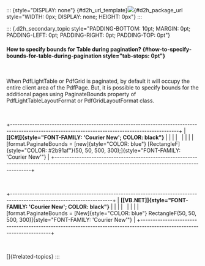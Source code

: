 ::: {style="DISPLAY: none"}
[](ms-xhelp:///?Id=d2h_url_template){#d2h_url_template}![](!package_url!){#d2h_package_url style="WIDTH: 0px; DISPLAY: none; HEIGHT: 0px"}
:::

::: {.d2h_secondary_topic style="PADDING-BOTTOM: 10pt; MARGIN: 0pt; PADDING-LEFT: 0pt; PADDING-RIGHT: 0pt; PADDING-TOP: 0pt"}
#### How to specify bounds for Table during pagination? {#how-to-specify-bounds-for-table-during-pagination style="tab-stops: 0pt"}

 

When PdfLightTable or PdfGrid is paginated, by default it will occupy the entire client area of the PdfPage. But, it is possible to specify bounds for the additional pages using PaginateBounds property of PdfLightTableLayoutFormat or PdfGridLayoutFormat class.

 

+--------------------------------------------------------------------------------------------------------------------------------------------------+
| **[\[C#\]]{style="FONT-FAMILY: 'Courier New'; COLOR: black"}**                                                                                   |
|                                                                                                                                                  |
|                                                                                                                                                  |
|                                                                                                                                                  |
| [format.PaginateBounds = [new]{style="COLOR: blue"} [RectangleF]{style="COLOR: #2b91af"}(50, 50, 500, 300);]{style="FONT-FAMILY: 'Courier New'"} |
+--------------------------------------------------------------------------------------------------------------------------------------------------+

 

+-----------------------------------------------------------------------------------------------------------------------+
| **[\[VB.NET\]]{style="FONT-FAMILY: 'Courier New'; COLOR: black"}**                                                    |
|                                                                                                                       |
|                                                                                                                       |
|                                                                                                                       |
| [format.PaginateBounds = [New]{style="COLOR: blue"} RectangleF(50, 50, 500, 300)]{style="FONT-FAMILY: 'Courier New'"} |
+-----------------------------------------------------------------------------------------------------------------------+

 

[]{#related-topics}
:::
